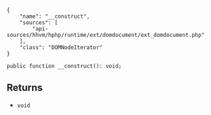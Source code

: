 ``` yamlmeta
{
    "name": "__construct",
    "sources": [
        "api-sources/hhvm/hphp/runtime/ext/domdocument/ext_domdocument.php"
    ],
    "class": "DOMNodeIterator"
}
```




``` Hack
public function __construct(): void;
```




## Returns




+ ` void `
<!-- HHAPIDOC -->
